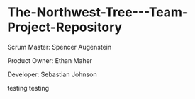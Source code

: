 # The-Northwest-Tree---Team-Project-Repository

Scrum Master: Spencer Augenstein

Product Owner: Ethan Maher

Developer: Sebastian Johnson 

testing testing 